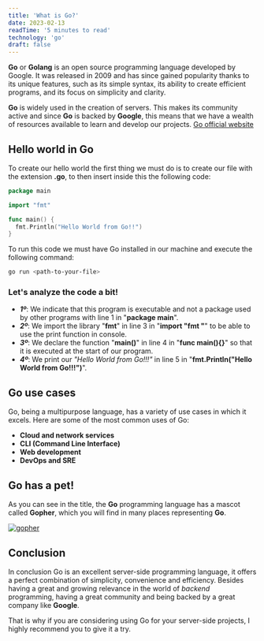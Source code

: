 ```yaml
---
title: 'What is Go?'
date: 2023-02-13
readTime: '5 minutes to read'
technology: 'go'
draft: false
---
```


**Go** or **Golang** is an open source programming language developed by Google. It was released in 2009 and has since gained popularity thanks to its unique features, such as its simple syntax, its ability to create efficient programs, and its focus on simplicity and clarity. 

**Go** is widely used in the creation of servers. This makes its community active and since **Go** is backed by **Google**, this means that we have a wealth of resources available to learn and develop our projects. [Go official website](https://go.dev/)

## **Hello world in Go**

To create our hello world the first thing we must do is to create our file with the extension **.go**, to then
insert inside this the following code:

```go
package main

import "fmt"

func main() {
  fmt.Println("Hello World from Go!!")
}
```

To run this code we must have Go installed in our machine and execute the following command:

```bash
go run <path-to-your-file>
```

### **Let's analyze the code a bit!**

* ***1º***: We indicate that this program is executable and not a package used by other programs with line 1 in "**package main**".
* ***2º***: We import the library "**fmt**" in line 3 in "**import "fmt "**" to be able to use the print function in console.
* ***3º***: We declare the function "**main()**" in line 4 in "**func main(){}**" so that it is executed at the start of our program.
* ***4º***: We print our *"Hello World from Go!!!"* in line 5 in "**fmt.Println("Hello World from Go!!!")**".

## **Go use cases**

Go, being a multipurpose language, has a variety of use cases in which it excels. Here are some of the most common uses of Go:

* **Cloud and network services**
* **CLI (Command Line Interface)**
* **Web development**
* **DevOps and SRE**

## **Go has a pet!**

As you can see in the title, the **Go** programming language has a mascot called **Gopher**, which you will find in many places representing **Go**.

[![gopher](/icons/gopher.png)](/icons/gopher.png)

## **Conclusion**

In conclusion Go is an excellent server-side programming language, it offers a perfect combination of simplicity, convenience and efficiency. Besides having a great and growing relevance in the world of *backend* programming, having a great community and being backed by a great company like **Google**.

That is why if you are considering using Go for your server-side projects, I highly recommend you to give it a try.
